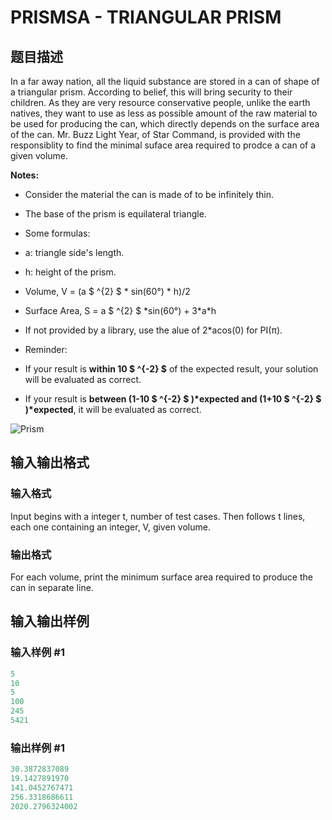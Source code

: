 # PRISMSA - TRIANGULAR PRISM

## 题目描述

 In a far away nation, all the liquid substance are stored in a can of shape of a triangular prism. According to belief, this will bring security to their children. As they are very resource conservative people, unlike the earth natives, they want to use as less as possible amount of the raw material to be used for producing the can, which directly depends on the surface area of the can. Mr. Buzz Light Year, of Star Command, is provided with the responsiblity to find the minimal suface area required to prodce a can of a given volume.

**Notes:**

- Consider the material the can is made of to be infinitely thin.

- The base of the prism is equilateral triangle.

- Some formulas:

- a: triangle side's length.

- h: height of the prism.

- Volume, V = (a $ ^{2} $ \* sin(60°) \* h)/2

- Surface Area, S = a $ ^{2} $ \*sin(60°) + 3\*a\*h

- If not provided by a library, use the alue of 2\*acos(0) for PI(π).

- Reminder:

- If your result is **within 10 $ ^{-2} $** of the expected result, your solution will be evaluated as correct.

- If your result is **between (1-10 $ ^{-2} $ )\*expected and (1+10 $ ^{-2} $ )\*expected**, it will be evaluated as correct.

![Prism](https://cdn.luogu.com.cn/upload/vjudge_pic/SP8371/28d8616c2a139b0d81070ec32db4ecd8e38554b3.png)

## 输入输出格式

### 输入格式

Input begins with a integer t, number of test cases. Then follows t lines, each one containing an integer, V, given volume.

### 输出格式

For each volume, print the minimum surface area required to produce the can in separate line.

## 输入输出样例

### 输入样例 #1

```cpp
5
10
5
100
245
5421
```


### 输出样例 #1

```cpp
30.3872837089
19.1427891970
141.0452767471
256.3318686611
2020.2796324002
```


